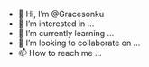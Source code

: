 - 👋 Hi, I’m @Gracesonku
- 👀 I’m interested in ...
- 🌱 I’m currently learning ...
- 💞️ I’m looking to collaborate on ...
- 📫 How to reach me ...

<!---
Gracesonku/Gracesonku is a ✨ special ✨ repository because its `README.md` (this file) appears on your GitHub profile.
You can click the Preview link to take a look at your changes.
--->
